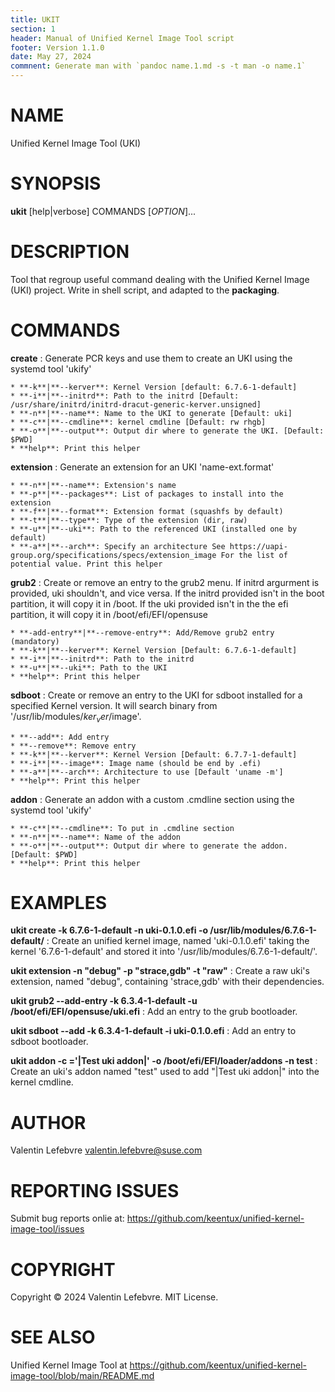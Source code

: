 ```yaml
---
title: UKIT
section: 1
header: Manual of Unified Kernel Image Tool script
footer: Version 1.1.0
date: May 27, 2024
commnent: Generate man with `pandoc name.1.md -s -t man -o name.1`
---
```


# NAME
Unified Kernel Image Tool (UKI)

# SYNOPSIS
**ukit** [help|verbose] COMMANDS [*OPTION*]...

# DESCRIPTION

Tool that regroup useful command dealing with the Unified Kernel Image (UKI)
project. Write in shell script, and adapted to the **packaging**.

# COMMANDS
**create**
: Generate PCR keys and use them to create an UKI using the systemd tool
'ukify'

    * **-k**|**--kerver**: Kernel Version [default: 6.7.6-1-default]
    * **-i**|**--initrd**: Path to the initrd [Default: /usr/share/initrd/initrd-dracut-generic-kerver.unsigned]
    * **-n**|**--name**: Name to the UKI to generate [Default: uki]
    * **-c**|**--cmdline**: kernel cmdline [Default: rw rhgb]
    * **-o**|**--output**: Output dir where to generate the UKI. [Default: $PWD]
    * **help**: Print this helper

**extension**
: Generate an extension for an UKI 'name-ext.format'

    * **-n**|**--name**: Extension's name
    * **-p**|**--packages**: List of packages to install into the extension
    * **-f**|**--format**: Extension format (squashfs by default)
    * **-t**|**--type**: Type of the extension (dir, raw)
    * **-u**|**--uki**: Path to the referenced UKI (installed one by default)
    * **-a**|**--arch**: Specify an architecture See https://uapi-group.org/specifications/specs/extension_image For the list of potential value. Print this helper

**grub2**
: Create or remove an entry to the grub2 menu. If initrd argurment is provided, uki shouldn't, and vice versa. If the initrd provided isn't in the boot partition, it will copy it in /boot. If the uki provided isn't in the the efi partition, it will copy it in /boot/efi/EFI/opensuse

    * **-add-entry**|**--remove-entry**: Add/Remove grub2 entry (mandatory)
    * **-k**|**--kerver**: Kernel Version [Default: 6.7.6-1-default]
    * **-i**|**--initrd**: Path to the initrd
    * **-u**|**--uki**: Path to the UKI
    * **help**: Print this helper

**sdboot**
: Create or remove an entry to the UKI for sdboot installed for a specified Kernel version. It
will search binary from '/usr/lib/modules/$ker_ver/$image'.

    * **--add**: Add entry
    * **--remove**: Remove entry
    * **-k**|**--kerver**: Kernel Version [Default: 6.7.7-1-default]
    * **-i**|**--image**: Image name (should be end by .efi)
    * **-a**|**--arch**: Architecture to use [Default 'uname -m']
    * **help**: Print this helper

**addon**
: Generate an addon with a custom .cmdline section using the systemd tool
'ukify'

    * **-c**|**--cmdline**: To put in .cmdline section
    * **-n**|**--name**: Name of the addon
    * **-o**|**--output**: Output dir where to generate the addon. [Default: $PWD]
    * **help**: Print this helper

# EXAMPLES
**ukit create -k 6.7.6-1-default -n uki-0.1.0.efi -o /usr/lib/modules/6.7.6-1-default/**
: Create an unified kernel image, named 'uki-0.1.0.efi' taking the kernel '6.7.6-1-default' and
stored it into '/usr/lib/modules/6.7.6-1-default/'.

**ukit extension -n "debug" -p "strace,gdb" -t "raw"**
: Create a raw uki's extension, named "debug", containing 'strace,gdb' with their dependencies.

**ukit grub2 --add-entry -k 6.3.4-1-default -u /boot/efi/EFI/opensuse/uki.efi**
: Add an entry to the grub bootloader.

**ukit sdboot --add -k 6.3.4-1-default -i uki-0.1.0.efi**
: Add an entry to sdboot bootloader.

**ukit addon -c ='|Test uki addon|' -o /boot/efi/EFI/loader/addons -n test**
: Create an uki's addon named "test" used to add "|Test uki addon|" into the kernel cmdline.

# AUTHOR
Valentin Lefebvre <valentin.lefebvre@suse.com>

# REPORTING ISSUES
Submit bug reports onlie at:
<https://github.com/keentux/unified-kernel-image-tool/issues>

# COPYRIGHT
Copyright © 2024 Valentin Lefebvre. MIT License.

# SEE ALSO
Unified Kernel Image Tool at
<https://github.com/keentux/unified-kernel-image-tool/blob/main/README.md>